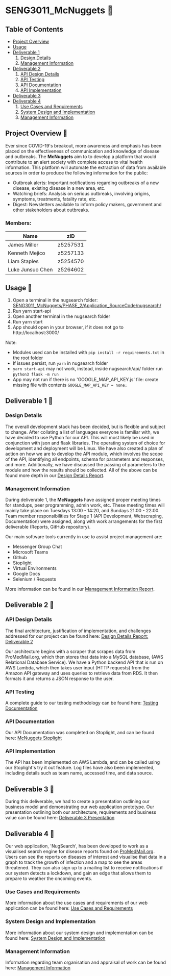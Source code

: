 # SENG3011_McNuggets 🐔
## Table of Contents
* [Project Overview](#projoverview)
* [Usage](#usage)
* [Deliverable 1](#deliverable1)
  1. [Design Details](#designdetails)
  2. [Management Information](#maninfo)
* [Deliverable 2](#deliverable2)
  1. [API Design Details](#apides)
  2. [API Testing](#apites)
  3. [API Documentation](#apidoc)
  4. [API Implementation](#apiimp)
* [Deliverable 3](#deliverable3)
* [Deliverable 4](#deliverable4)
  1. [Use Cases and Requirements](#usecases)
  2. [System Design and Implementation](#desandimp)
  3. [Management Information](#maninfo1)

## Project Overview 🍟 <a name="projoverview"></a>
Ever since COVID-19's breakout, more awareness and emphasis has been placed on the effectiveness of communication and knowledge of disease and outbreaks. The **McNuggets** aim to to develop a platform that would contribute to an alert society with complete access to vital health information. This platform will automate the extraction of data from available sources in order to produce the following information for the public:
* Outbreak alerts: Important notifications regarding outbreaks of a new disease, existing disease in a new area, etc.
* Watching briefs: Analysis on serious outbreaks, involving origins, symptoms, treatments, fatality rate, etc.
* Digest: Newsletters available to inform policy makers, government and other stakeholders about outbreaks.
### Members:
| Name               | zID      |
| ------------------ |----------|
| James Miller       | z5257531 |
| Kenneth Mejico     | z5257133 |
| Liam Staples       | z5254570 |
| Luke Junsuo Chen   | z5264602 |

## Usage 🍟 <a name="usage"></a>
1. Open a terminal in the nugsearch folder: [SENG3011_McNuggets/PHASE_2/Application_SourceCode/nugsearch/](https://github.com/KennethMejico/SENG3011_McNuggets/tree/main/PHASE_2/Application_SourceCode/nugsearch)
2. Run yarn start-api
3. Open another terminal in the nugsearch folder
4. Run yarn start
5. App should open in your browser, if it does not go to http://localhost:3000/

Note:
- Modules used can be installed with `pip install -r requirements.txt` in the root folder
- If issues persist, run `yarn` in nugsearch folder
- `yarn start-api` may not work, instead, inside nugsearch/api/ folder run `python3 flask -m run`
- App may not run if there is no 'GOOGLE_MAP_API_KEY.js' file: create missing file with contents `GOOGLE_MAP_API_KEY = none;`

## Deliverable 1 🍟 <a name="deliverable1"></a>
### Design Details <a name="designdetails"></a>
The overall development stack has been decided, but is flexible and subject to change. After collating a list of languages everyone is familiar with, we have decided to use Python for our API. This will most likely be used in conjunction with json and flask libraries. The operating system of choice for development and deployment will be Linux. We have also created a plan of action on how we are to develop the API module, which involves the scope of the API, identifying all endpoints, schema for parameters and responses, and more. Additionally, we have discussed the passing of parameters to the module and how the results should be collected. All of the above can be found more depth in our [Design Details Report](https://github.com/KennethMejico/SENG3011_McNuggets/blob/main/Reports/Design%20Details.md).

### Management Information <a name="maninfo"></a>
During deliverable 1, the **McNuggets** have assigned proper meeting times for standups, peer programming, admin work, etc. These meeting times will mainly take place on Tuesdays 13:00 - 14:20, and Sundays 21:00 - 22:00.
Team member responsibilities for Stage 1 (API Development, Webscraping, Documentation) were assigned, along with work arrangements for the first deliverable (Reports, GitHub repository). 

Our main software tools currently in use to assist project management are:
* Messenger Group Chat
* Microsoft Teams
* Github
* Stoplight
* Virtual Environments
* Google Docs
* Selenium / Requests

More information can be found in our [Management Information Report](https://github.com/KennethMejico/SENG3011_McNuggets/blob/main/Reports/Management%20Information.md).

## Deliverable 2 🍟 <a name="deliverable2"></a>
### API Design Details <a name="apides"></a>
The final architecture, justification of implementation, and challenges addressed for our project can be found here: [Design Details Report: Deliverable 2](https://github.com/KennethMejico/SENG3011_McNuggets/blob/main/Reports/Design%20Details.md#deliverable2)

Our architecture begins with a scraper that scrapes data from ProMedMail.org, which then stores that data into a MySQL database, (AWS Relational Database Service). We have a Python backend API that is run on AWS Lambda, which then takes user input (HTTP requests) from the Amazon API gateway and uses queries to retrieve data from RDS. It then formats it and returns a JSON response to the user.
### API Testing <a name="apites"></a>
A complete guide to our testing methodology can be found here: [Testing Documentation](https://github.com/KennethMejico/SENG3011_McNuggets/blob/main/Reports/Testing%20Documentation.md)
### API Documentation <a name="apidoc"></a>
Our API Documentation was completed on Stoplight, and can be found here: [McNuggets Stoplight](https://unsw-seng-mcnuggets.stoplight.io/docs/seng3011-mcnuggets)
### API Implementation <a name="apiimp"></a>
The API has been implemented on AWS Lambda, and can be called using our Stoplight's try it out feature. Log files have also been implemented, including details such as team name, accessed time, and data source.

## Deliverable 3 🍟 <a name="deliverable3"></a>
During this deliverable, we had to create a presentation outlining our business model and demonstrating our web application prototype. Our presentation outlining both our architecture, requirements and business value can be found here: [Deliverable 3 Presentation](https://docs.google.com/presentation/d/1cd_tKlDcQYewkqLjIOabo6-QE_HU0cDb2zDdVPh7MIk/edit?usp=sharing)

## Deliverable 4 🍟 <a name="deliverable4"></a>
Our web application, 'NugSearch', has been developed to work as a visualised search engine for disease reports found on [ProMedMail.org](https://promedmail.org/). Users can see the reports on diseases of interest and visualise that data in a graph to track the growth of infection and a map to see the areas threatened. They can also sign up to a mailing list to receive notifications if our system detects a lockdown, and gain an edge that allows them to prepare to weather the oncoming events.
### Use Cases and Requirements <a name="usecases"></a>
More information about the use cases and requirements of our web application can be found here: [Use Cases and Requirements](https://github.com/KennethMejico/SENG3011_McNuggets/blob/main/Reports/Design%20Details.md#usecases)
### System Design and Implementation <a name="desandimp"></a>
More information about our system design and implementation can be found here: [System Design and Implementation](https://github.com/KennethMejico/SENG3011_McNuggets/blob/main/Reports/Design%20Details.md#system-design-and-implementation-)
### Management Information <a name="maninfo1"></a>
Information regarding team organisation and appraisal of work can be found here: [Management Information](https://github.com/KennethMejico/SENG3011_McNuggets/blob/main/Reports/Management%20Information.md#deliverable4)
